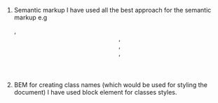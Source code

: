 1. Semantic markup
 I have used all the best approach for the semantic markup e.g <main>,<header>,<section>,<aside>,<footer>

2. BEM for creating class names (which would be used for styling the document)
 I have used block element for classes styles.